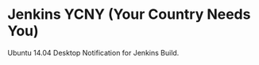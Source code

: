 Jenkins YCNY (Your Country Needs You)
=====================================

Ubuntu 14.04 Desktop Notification for Jenkins Build.
